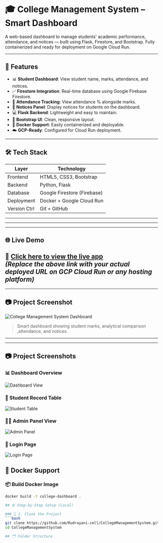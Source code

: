 # 🎓 College Management System – Smart Dashboard

A web-based dashboard to manage students' academic performance, attendance, and notices — built using Flask, Firestore, and Bootstrap. Fully containerized and ready for deployment on Google Cloud Run.

---

## 🚀 Features

- 📊 **Student Dashboard**: View student name, marks, attendance, and notices.
- ✅ **Firestore Integration**: Real-time database using Google Firebase Firestore.
- 🧾 **Attendance Tracking**: View attendance % alongside marks.
- 📢 **Notices Panel**: Display notices for students on the dashboard.
- 💻 **Flask Backend**: Lightweight and easy to maintain.
- 🎨 **Bootstrap UI**: Clean, responsive layout.
- 🐳 **Docker Support**: Easily containerized and deployable.
- ☁️ **GCP-Ready**: Configured for Cloud Run deployment.

---

## 🛠️ Tech Stack

| Layer        | Technology           |
|--------------|----------------------|
| Frontend     | HTML5, CSS3, Bootstrap |
| Backend      | Python, Flask         |
| Database     | Google Firestore (Firebase) |
| Deployment   | Docker + Google Cloud Run |
| Version Ctrl | Git + GitHub          |

---

---
---


## 🌐 Live Demo

🚀 [Click here to view the live app](https://college-dashboard-xxxxx.a.run.app)  
_(Replace the above link with your actual deployed URL on GCP Cloud Run or any hosting platform)_
---

---

## 📷 Project Screenshot

![College Management System Dashboard](dashboard.jpg)

> Smart dashboard showing student marks, analytical comparison ,attendance, and notices.

---
---

## 📷 Project Screenshots

### 📊 Dashboard Overview
![Dashboard View](cloudproject2.jpg)

### 🧾 Student Record Table
![Student Table](cloudpro3.jpg)

### 🧑‍🏫 Admin Panel View
![Admin Panel](cloudpro4.jpg)

### 🔐 Login Page
![Login Page](cloudpro5.jpg)


## 🐳 Docker Support

### 📦 Build Docker Image

```bash
docker build -t college-dashboard .

## ⚙️ Step-by-Step Setup (Local)

### 🔄 1. Clone the Project
```bash
git clone https://github.com/Rudrayani-cell/CollegeManagementSystem.git
cd CollegeManagementSystem

## 🗂️ Folder Structure

